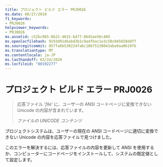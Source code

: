 ```yaml
---
title: プロジェクト ビルド エラー PRJ0026
ms.date: 08/27/2018
f1_keywords:
- PRJ0026
helpviewer_keywords:
- PRJ0026
ms.assetid: c52bc9b5-8b22-4015-b477-8645ae56c489
ms.openlocfilehash: 9193d91d6abd3b1c9a4fbac1e3c50c045658ddff
ms.sourcegitcommit: 857fa6b530224fa6c18675138043aba9aa0619fb
ms.translationtype: MT
ms.contentlocale: ja-JP
ms.lasthandoff: 03/24/2020
ms.locfileid: "80192277"
---
```

# <a name="project-build-error-prj0026"></a>プロジェクト ビルド エラー PRJ0026

> 応答ファイル '*file*' に、ユーザーの ANSI コードページに変換できない Unicode の内容が含まれています。
>
> *ファイルの UNICODE コンテンツ*

プロジェクトシステムは、ユーザーの現在の ANSI コードページに適切に変換できない Unicode の内容を応答ファイルで見つけました。

このエラーを解決するには、応答ファイルの内容を更新して ANSI を使用するか、コンピューターにコードページをインストールして、システムの既定値として設定します。
